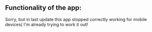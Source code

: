 ## Functionality of the app:
Sorry, but in last update this app stopped correctly working for mobile devices(
I'm already trying to work it out!
